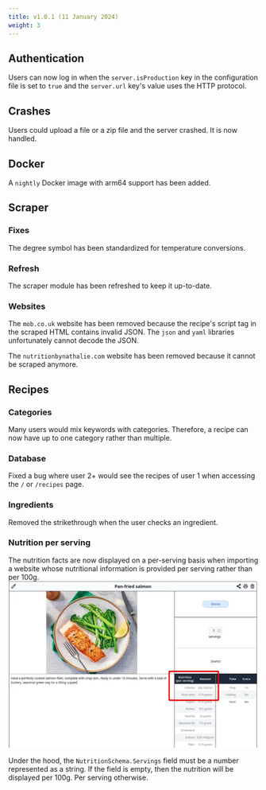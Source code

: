 ```yaml
---
title: v1.0.1 (11 January 2024)
weight: 3
---
```


## Authentication

Users can now log in when the `server.isProduction` key in the configuration file is set to `true` and the `server.url` key's value uses the HTTP protocol.

## Crashes

Users could upload a file or a zip file and the server crashed. It is now handled.

## Docker

A `nightly` Docker image with arm64 support has been added.

## Scraper

### Fixes

The degree symbol has been standardized for temperature conversions.

### Refresh
The scraper module has been refreshed to keep it up-to-date.

### Websites

The `mob.co.uk` website has been removed because the recipe's script tag in the scraped HTML contains invalid JSON.
The `json` and `yaml` libraries unfortunately cannot decode the JSON.

The `nutritionbynathalie.com` website has been removed because it cannot be scraped anymore.

## Recipes

### Categories

Many users would mix keywords with categories. Therefore, a recipe can now have up to one category rather than multiple.

### Database

Fixed a bug where user 2+ would see the recipes of user 1 when accessing the `/` or `/recipes` page.

### Ingredients

Removed the strikethrough when the user checks an ingredient.

### Nutrition per serving

The nutrition facts are now displayed on a per-serving basis when importing a website whose nutritional information is provided per serving rather than per 100g.
![](images/v1.0.1/fixed-salmon.webp)

Under the hood, the `NutritionSchema.Servings` field must be a number represented as a string. If the field is empty, then the nutrition will be displayed per 100g. Per serving otherwise.
